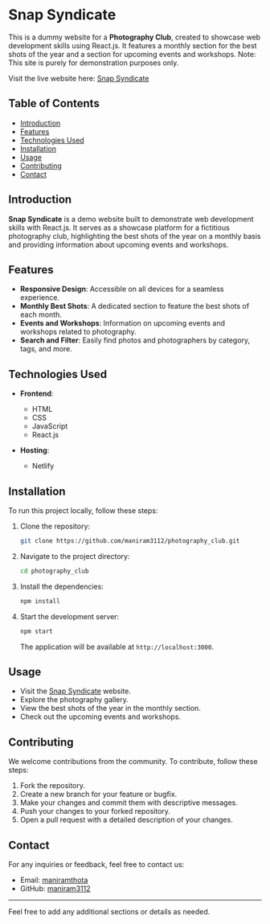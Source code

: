 # Snap Syndicate

This is a dummy website for a **Photography Club**, created to showcase web development skills using React.js. It features a monthly section for the best shots of the year and a section for upcoming events and workshops. Note: This site is purely for demonstration purposes only.

Visit the live website here: [Snap Syndicate](https://snap-syndicate.netlify.app/)

## Table of Contents

- [Introduction](#introduction)
- [Features](#features)
- [Technologies Used](#technologies-used)
- [Installation](#installation)
- [Usage](#usage)
- [Contributing](#contributing)
- [Contact](#contact)

## Introduction

**Snap Syndicate** is a demo website built to demonstrate web development skills with React.js. It serves as a showcase platform for a fictitious photography club, highlighting the best shots of the year on a monthly basis and providing information about upcoming events and workshops.

## Features

- **Responsive Design**: Accessible on all devices for a seamless experience.
- **Monthly Best Shots**: A dedicated section to feature the best shots of each month.
- **Events and Workshops**: Information on upcoming events and workshops related to photography.
- **Search and Filter**: Easily find photos and photographers by category, tags, and more.

## Technologies Used

- **Frontend**:
  - HTML
  - CSS
  - JavaScript
  - React.js

- **Hosting**:
  - Netlify

## Installation

To run this project locally, follow these steps:

1. Clone the repository:

   ```bash
   git clone https://github.com/maniram3112/photography_club.git
   ```

2. Navigate to the project directory:

   ```bash
   cd photography_club
   ```

3. Install the dependencies:

   ```bash
   npm install
   ```

4. Start the development server:

   ```bash
   npm start
   ```

   The application will be available at `http://localhost:3000`.

## Usage

- Visit the [Snap Syndicate](https://snap-syndicate.netlify.app/) website.
- Explore the photography gallery.
- View the best shots of the year in the monthly section.
- Check out the upcoming events and workshops.

## Contributing

We welcome contributions from the community. To contribute, follow these steps:

1. Fork the repository.
2. Create a new branch for your feature or bugfix.
3. Make your changes and commit them with descriptive messages.
4. Push your changes to your forked repository.
5. Open a pull request with a detailed description of your changes.

## Contact

For any inquiries or feedback, feel free to contact us:

- Email: [maniramthota](mailto:maniramthota12@gmail.com)
- GitHub: [maniram3112](https://github.com/maniram3112)

---

Feel free to add any additional sections or details as needed.
